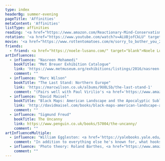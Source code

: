 ```yaml
---
type: index
headerBg: summer-evening
pageTitle: 'Affinities'
metaContent: 'Affinities'
listType: affinities   
reading: '<a href="https://www.amazon.com/Reactionary-Mind-Conservatism-Edmund-Burke/dp/0199959110" target="_blank">The Reactionary Mind</a> by Corey Robin'
rotation: '<a href="https://www.youtube.com/watch?v=ALUBjofCkLU" target="_blank">Law of Life</a> / Farah '
movie: '<a href="https://www.rottentomatoes.com/m/sorry_to_bother_you_2018/" target="_blank">Sorry to Bother You</a>'
friends:
  - friend: <a href="https://noele-lusano.com/" target="blank">Noele Lusano</a> is a visual designer, image maker, and frequent collaborator
artInfluences: 
  - influence: "Nasreen Mohamedi"
    bookTitle: "Met Breuer Exhibition Catalogue"
    link: 'https://www.metmuseum.org/exhibitions/listings/2016/nasreen-mohamedi'
    comment: ""
  - influence: "Marc Wilson"
    bookTitle: "The Last Stand: Northern Europe"
    link: 'https://marcwilson.co.uk/albums/9U8LSb/the-last-stand-1'
    comment: "(Pairs well with Paul Virilio's <a href='https://www.amazon.com/Bunker-Archaeology-Paul-Virilio/dp/1568980159' target='_blank'>Bunker Archeology</a>)"
  - influence: "David Maisel"
    bookTitle: "Black Maps: American Landscape and the Apocalyptic Sublime"
    link: 'http://davidmaisel.com/books/black-maps-american-landscape-and-the-apocalyptic-sublime/'
    comment: ""
  - influence: "Sigmund Freud"
    bookTitle: The Uncanny
    link: https://www.penguin.co.uk/books/57004/the-uncanny/  
    comment: ""
artInfluenceMultiple:
  - influence: "William Eggleston: <a href='https://yalebooks.yale.edu/book/9780300222524/william-eggleston-portraits' target='blank'>Portraits</a> | <a href='https://davidzwirnerbooks.com/product/william-eggleston-from-black-and-white-to-color' target='_blank'>From Black & White to Color</a> | <a href='https://davidzwirnerbooks.com/product/william-egglestons-guide' target='_blank'>Eggleston's Guide</a>"  
    comment: "In addition to everything else he's known for, what hooks me most about Eggleston's work is his seeming ability to capture the entire spirit & ambience of the South (and sometimes, the heavy weight of its history) within a single image"
  - influence: 'Photo theory: Roland Barthes, <a href="https://www.amazon.com/Camera-Lucida-Reflections-Roland-Barthes/dp/0374532338" target="_blank">Camera Lucida</a> | Susan Sontag, <a href="http://www.susansontag.com/SusanSontag/books/onPhotographyExerpt.shtml" target="_blank">On Photography</a>'
    comment: ""  
---
```

